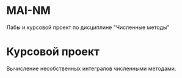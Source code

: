 # MAI-NM
Лабы и курсовой проект по дисциплине "Численные методы"

# Курсовой проект
Вычисление несобственных интегралов численными методами.
